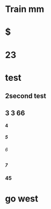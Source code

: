 # Train mm

# $
# 23
# test
## 2second test 
## 3 3 66 
#### 4 
##### 5
###### 6
##### 7
### 45

# go west
